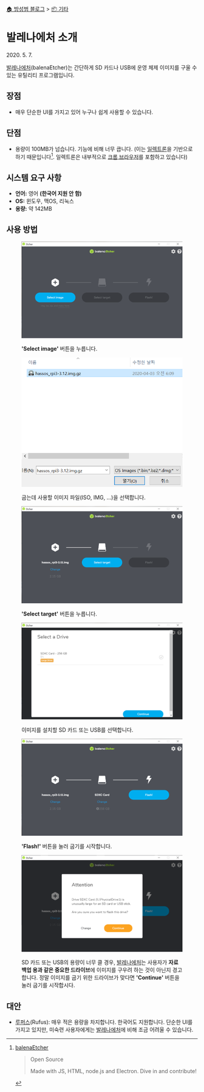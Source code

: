[🏠 방성범 블로그](/README.md) > [📦 기타](/etc.md)

# 발레나에처 소개

<time id="date-published" datetime="2020-05-07">2020. 5. 7.</time>

[발레나에처]\(balenaEtcher)는 간단하게 SD 카드나 USB에 운영 체제 이미지를 구울 수 있는 유틸리티 프로그램입니다.

[발레나에처]: https://www.balena.io/etcher/

## 장점

- 매우 단순한 UI를 가지고 있어 누구나 쉽게 사용할 수 있습니다.

## 단점

- 용량이 100MB가 넘습니다. 기능에 비해 너무 큽니다. (이는 [일렉트론](https://www.electronjs.org/)을 기반으로 하기 때문입니다[^electron]. 일렉트론은 내부적으로 [크롬 브라우저](https://www.google.com/chrome/)를 포함하고 있습니다)

[^electron]: [balenaEtcher](https://www.balena.io/etcher/)

    > Open Source
    >
    > Made with JS, HTML, node.js and Electron. Dive in and contribute!

## 시스템 요구 사항

- **언어:** 영어 **(한국어 지원 안 함)**
- **OS:** 윈도우, 맥OS, 리눅스
- **용량:** 약 142MB

## 사용 방법

<figure>

![](/assets/2020-05-07-balena-etcher-intro/balena-etcher-1.png)

<figcaption>

**'Select image'** 버튼을 누릅니다.

</figcaption>

</figure>

<figure>

![](/assets/2020-05-07-balena-etcher-intro/balena-etcher-2.png)

<figcaption>

굽는데 사용할 이미지 파일(ISO, IMG, ...)을 선택합니다.

</figcaption>

</figure>

<figure>

![](/assets/2020-05-07-balena-etcher-intro/balena-etcher-3.png)

<figcaption>

**'Select target'** 버튼을 누릅니다.

</figcaption>

</figure>

<figure>

![](/assets/2020-05-07-balena-etcher-intro/balena-etcher-4.png)

<figcaption>

이미지를 설치할 SD 카드 또는 USB를 선택합니다.

</figcaption>

</figure>

<figure>

![](/assets/2020-05-07-balena-etcher-intro/balena-etcher-5.png)

<figcaption>

**'Flash!'** 버튼을 눌러 굽기를 시작합니다.

</figcaption>

</figure>

<figure>

![](/assets/2020-05-07-balena-etcher-intro/balena-etcher-6.png)

<figcaption>

SD 카드 또는 USB의 용량이 너무 클 경우, [발레나에처]는 사용자가 **자료 백업 용과 같은 중요한 드라이브**에 이미지를 구우려 하는 것이 아닌지 경고합니다. 정말 이미지를 굽기 위한 드라이브가 맞다면 **'Continue'** 버튼을 눌러 굽기를 시작합시다.

</figcaption>

</figure>

## 대안

- [루퍼스](https://rufus.ie/)(Rufus): 매우 적은 용량을 차지합니다. 한국어도 지원합니다. 단순한 UI를 가지고 있지만, 미숙련 사용자에게는 [발레나에처]에 비해 조금 어려울 수 있습니다.
